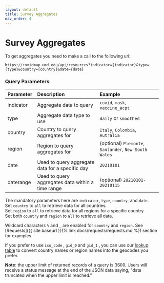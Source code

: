 ```yaml
---
layout: default
title: Survey Aggregates
nav_order: 4
---
```


# Survey Aggregates

To get aggregates you need to make a call to the following url:

`https://covidmap.umd.edu/api/resources?indicator={indicator}&type={type}&country={country}&date={date}`

### Query Parameters

| Parameter    | Description                                       | Example |
|:-------------|:--------------------------------------------------|:--------|
| indicator    | Aggregate data to query                           | `covid`, `mask`, `vaccine_acpt`    |
| type         | Aggregate data type to use                        | `daily` or `smoothed`    |
| country      | Country to query aggregates for                   | `Italy`, `Colombia`, `Autralia`     |
| region       | Region to query aggregates for                    | (optional) `Piemonte`, `Santander`, `New South Wales`    |
| date         | Used to query aggregate data for a specific day   | `20210101`    |
| daterange    | Used to query aggregates data within a time range | (optional) `20210101-20210115`    |

The mandatory parameters here are `indicator`, `type`, `country`, and `date`.  
Set `country` to `all` to retrieve data for all countries.  
Set `region` to `all` to retrieve data for all regions for a specific country.  
Set both `country` and `region` to `all` to retrieve all data.  

Wildcard characters `%` and `_` are enabled for `country` and `region`. See [Requests]({{ site.baseurl }}{% link docs/requests/requests.md %}) section for examples.

If you prefer to use `iso_code` , `gid_0` and `gid_1` , you can use our [lookup table](https://covidmap.umd.edu/country_region_codes.csv) to convert country names or region names into the geocodes you prefer.  

**Note:** the upper limit of returned records of a query is 3600. Users will receive a status message at the end of the JSON data saying, "data truncated when the upper limit is reached."